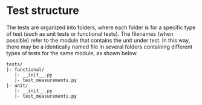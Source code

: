 # Test structure

The tests are organized into folders, where each folder is for a specific type of test
(such as unit tests or functional tests). The filenames (when possible) refer to the module
that contains the unit under test. In this way, there may be a identically named file in
several folders containing different types of tests for the same module, as shown below.

```
tests/
|- functional/
   |- __init__.py
   |- test_measurements.py
|- unit/
   |- __init__.py
   |- test_measurements.py
```
